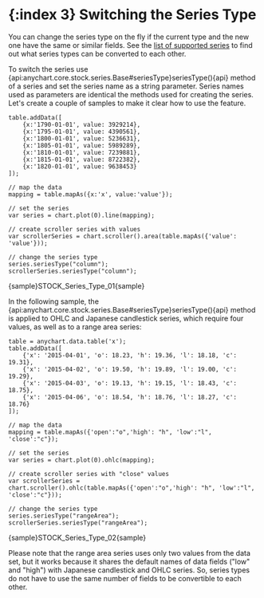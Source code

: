 {:index 3}
Switching the Series Type
=========================

You can change the series type on the fly if the current type and the new one have the same or similar fields. See the [list of supported series](Supported_Series#list_of_supported_series) to find out what series types can be converted to each other.

To switch the series use {api:anychart.core.stock.series.Base#seriesType}seriesType(){api} method of a series and set the series name as a string parameter. Series names used as parameters are identical the methods used for creating the series. Let's create a couple of samples to make it clear how to use the feature.

```
table.addData([
    {x:'1790-01-01', value: 3929214},
    {x:'1795-01-01', value: 4390561},
    {x:'1800-01-01', value: 5236631},
    {x:'1805-01-01', value: 5989289},
    {x:'1810-01-01', value: 7239881},
    {x:'1815-01-01', value: 8722382},
    {x:'1820-01-01', value: 9638453}
]);

// map the data
mapping = table.mapAs({x:'x', value:'value'});  

// set the series
var series = chart.plot(0).line(mapping);

// create scroller series with values
var scrollerSeries = chart.scroller().area(table.mapAs({'value': 'value'}));

// change the series type
series.seriesType("column");
scrollerSeries.seriesType("column");
```

{sample}STOCK\_Series\_Type\_01{sample}

In the following sample, the {api:anychart.core.stock.series.Base#seriesType}seriesType(){api} method is applied to OHLC and Japanese candlestick series, which require four values, as well as to a range area series:

```
table = anychart.data.table('x');
table.addData([
    {'x': '2015-04-01', 'o': 18.23, 'h': 19.36, 'l': 18.18, 'c': 19.31},
    {'x': '2015-04-02', 'o': 19.50, 'h': 19.89, 'l': 19.00, 'c': 19.29},
    {'x': '2015-04-03', 'o': 19.13, 'h': 19.15, 'l': 18.43, 'c': 18.75},
    {'x': '2015-04-06', 'o': 18.54, 'h': 18.76, 'l': 18.27, 'c': 18.76}
]);

// map the data
mapping = table.mapAs({'open':"o",'high': "h", 'low':"l", 'close':"c"});

// set the series
var series = chart.plot(0).ohlc(mapping);

// create scroller series with "close" values
var scrollerSeries = chart.scroller().ohlc(table.mapAs({'open':"o",'high': "h", 'low':"l", 'close':"c"}));

// change the series type
series.seriesType("rangeArea");
scrollerSeries.seriesType("rangeArea");
```

{sample}STOCK\_Series\_Type\_02{sample}

Please note that the range area series uses only two values from the data set, but it works because it shares the default names of data fields ("low" and "high") with Japanese candlestick and OHLC series. So, series types do not have to use the same number of fields to be convertible to each other.